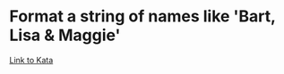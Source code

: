 # Format a string of names like 'Bart, Lisa & Maggie'

[Link to Kata](https://www.codewars.com/kata/53368a47e38700bd8300030d)
